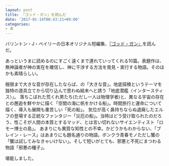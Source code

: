 ```yaml
---
layout: post
title: 『ゴッド・ガン』を読んだ
date: '2017-01-14T00:43:21+09:00'
categories:
- 本
---
```


バリントン・J・ベイリーの日本オリジナル短編集、[『ゴッド・ガン』](http://amzn.to/2jEID68)を読んだ。

あっというまに読めるのにすごく遠くまで連れていってくれる10篇。表題作は、無神論者が神の実在を確信し、神に干渉する方法を発見・実行する物語。そのほかも素晴らしい。

極限まで大きな音が存在したならば、の「大きな音」。地底探検というテーマを独特の道具立てから切り込んで思わぬ結末へと誘う「地底潜艦〈インタースティス〉」。
落ちこぼれた荒くれ男たち(ただし一人は物理学者)と、異なる宇宙の存在との邂逅を鮮やかに描く「空間の海に帆をかける船」。時間旅行と運命について描く、導入も展開も重苦しい「死の船」。
気位が高く鼻持ちならぬ退廃したエルフの登場する正統なファンタジー「災厄の船」。当時はどう受け取られたのだろう、性こそが人間の本質とするマッド、とは言い切れないサイエンティスト「ロモー博士の島」。
あまりにも異質な知性との不幸。かどうかもわからない、「ブレイン・レース」はあまりにも題名通りの物語。ボンクラ青春モノただし蟹の「蟹は試してみなきゃいけない」。そして短いがとても、邪悪と不死にまつわる物語「邪悪の種子」。

堪能しました。
